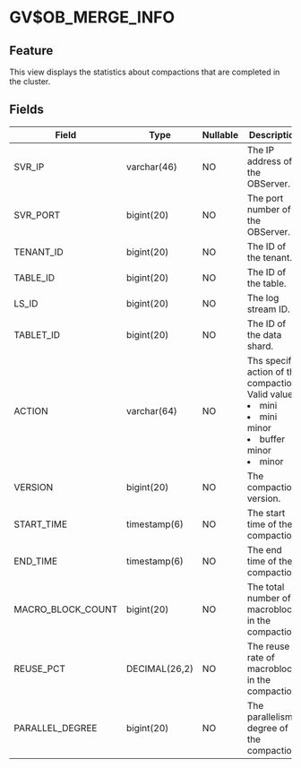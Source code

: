 GV$OB_MERGE_INFO
=====================================

Feature
-----------

This view displays the statistics about compactions that are completed in the cluster.

Fields
-------------



| Field | Type | Nullable | Description |
|-------------------|---------------|------------|-------------------------------------------------------------------------------------------------------------------------------------------------------------------------------------------------------------------------------------------|
| SVR_IP | varchar(46) | NO | The IP address of the OBServer. |
| SVR_PORT | bigint(20) | NO | The port number of the OBServer. |
| TENANT_ID | bigint(20) | NO | The ID of the tenant. |
| TABLE_ID | bigint(20) | NO | The ID of the table. |
| LS_ID | bigint(20) | NO | The log stream ID. |
| TABLET_ID | bigint(20) | NO | The ID of the data shard. |
| ACTION | varchar(64) | NO | Ths specific action of the compaction. Valid values: <li> mini   <li> mini minor   <li> buffer minor   <li> minor |
| VERSION | bigint(20) | NO | The compaction version. |
| START_TIME | timestamp(6) | NO | The start time of the compaction. |
| END_TIME | timestamp(6) | NO | The end time of the compaction. |
| MACRO_BLOCK_COUNT | bigint(20) | NO | The total number of macroblocks in the compaction. |
| REUSE_PCT | DECIMAL(26,2) | NO | The reuse rate of macroblocks in the compaction. |
| PARALLEL_DEGREE | bigint(20) | NO | The parallelism degree of the compaction. |


